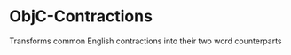 ObjC-Contractions
=================

Transforms common English contractions into their two word counterparts
